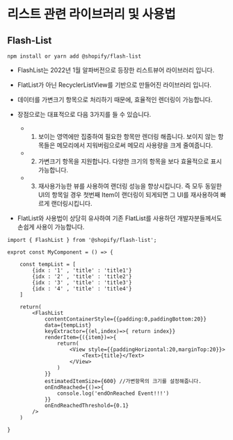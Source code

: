 # 리스트 관련 라이브러리 및 사용법

## Flash-List

```
npm install or yarn add @shopify/flash-list
```

- FlashList는 2022년 1월 알파버전으로 등장한 리스트뷰어 라이브러리 입니다.


- FlatList가 아닌 RecyclerListView를 기반으로 만들어진 라이브러리 입니다.


- 데이터를 가변크기 항목으로 처리하기 때문에, 효율적인 렌더링이 가능합니다.


- 장점으로는 대표적으로 다음 3가지를 들 수 있습니다.
    - 1. 보이는 영역에만 집중하여 필요한 항목만 렌더링 해줍니다. 보이지 않는 항목들은 메모리에서 지워버림으로써 메모리 사용량을 크게 줄여줍니다.
    - 2. 가변크기 항목을 지원합니다. 다양한 크기의 항목을 보다 효율적으로 표시가능합니다.
    - 3. 재사용가능한 뷰를 사용하여 랜더링 성능을 향상시킵니다. 즉 모두 동일한 UI의 항목일 경우 첫번째 Item이 랜더링이 되게되면 그 UI를 재사용하여 빠르게 랜더링시킵니다.

- FlatList와 사용법이 상당히 유사하여 기존 FlatList를 사용하던 개발자분들께서도 손쉽게 사용이 가능합니다.

```
import { FlashList } from '@shopify/flash-list';

exprot const MyComponent = () => {
	
    const tempList = [
    	{idx : '1' , 'title' : 'title1'}
    	{idx : '2' , 'title' : 'title2'}
    	{idx : '3' , 'title' : 'title3'}
    	{idx : '4' , 'title' : 'title4'}
    ]
    
    return(
    	<FlashList
            contentContainerStyle={{padding:0,paddingBottom:20}}
            data={tempList}
            keyExtractor={(el,index)=>{ return index}}
            renderItem={({item})=>{
                return(
                    <View style={{paddingHorizontal:20,marginTop:20}}>
                        <Text>{title}</Text>
                    </View>
                )
            }}
            estimatedItemSize={600} //가변항목의 크기를 설정해줍니다.
            onEndReached={()=>{
                console.log('endOnReached Event!!!')
            }}
            onEndReachedThreshold={0.1}
		/>
    )

}
```



